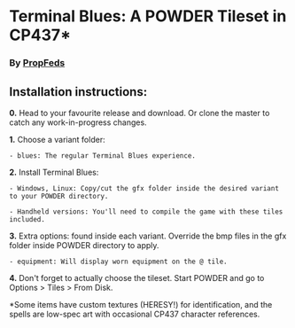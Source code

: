 # Terminal Blues: A POWDER Tileset in CP437*
### By [PropFeds](https://deviantart.com/propfeds)

## Installation instructions:
**0.** Head to your favourite release and download.
Or clone the master to catch any work-in-progress changes.

**1.** Choose a variant folder:

    - blues: The regular Terminal Blues experience.

**2.** Install Terminal Blues:

    - Windows, Linux: Copy/cut the gfx folder inside the desired variant to your POWDER directory.
    
    - Handheld versions: You'll need to compile the game with these tiles included.

**3.** Extra options: found inside each variant. Override the bmp files in the gfx folder inside POWDER directory to apply.

    - equipment: Will display worn equipment on the @ tile.

**4.** Don't forget to actually choose the tileset.
Start POWDER and go to Options > Tiles > From Disk.

*Some items have custom textures (HERESY!) for identification, and the spells are low-spec art with occasional CP437 character references.
